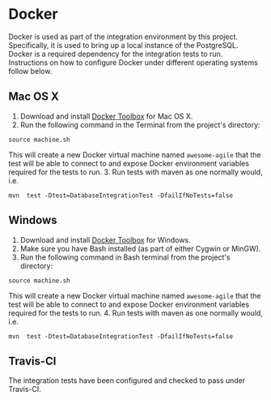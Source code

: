# Docker

Docker is used as part of the integration environment by this project. Specifically, it is used to bring up a local instance of the PostgreSQL. Docker is a required dependency for the integration tests to run. Instructions on how to configure Docker under different operating systems follow below.

## Mac OS X
1. Download and install [Docker Toolbox](https://www.docker.com/docker-toolbox) for Mac OS X.
2. Run the following command in the Terminal from the project's directory:
```
source machine.sh
```
This will create a new Docker virtual machine named `awesome-agile` that the test will be able to connect to and expose Docker environment variables required for the tests to run.
3. Run tests with maven as one normally would, i.e.
```
mvn  test -Dtest=DatabaseIntegrationTest -DfailIfNoTests=false
```

## Windows
1. Download and install [Docker Toolbox](https://www.docker.com/docker-toolbox) for Windows.
2. Make sure you have Bash installed (as part of either Cygwin or MinGW).
3. Run the following command in Bash terminal from the project's directory:
```
source machine.sh
```
This will create a new Docker virtual machine named `awesome-agile` that the test will be able to connect to and expose Docker environment variables required for the tests to run.
4. Run tests with maven as one normally would, i.e.
```
mvn  test -Dtest=DatabaseIntegrationTest -DfailIfNoTests=false
```

## Travis-CI
The integration tests have been configured and checked to pass under Travis-CI.
